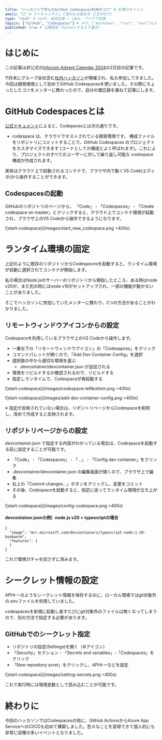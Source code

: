 ```yaml
---
title: "ハッカソンで学んだGitHub Codespaces利用のコツ" # 記事のタイトル
emoji: "🐙" # アイキャッチとして使われる絵文字（1文字だけ）
type: "tech" # tech: 技術記事 / idea: アイデア記事
topics: ["GitHub", "Codespaces"] # タグ。["markdown", "rust", "aws"]のように指定する
published: true # 公開設定（falseにすると下書き）
---
```


# はじめに

この記事は非公式の[Infocom Advent Calendar 2024](https://qiita.com/advent-calendar/2024/infocom)の2日目の記事です。

11月末にグループ会社含む[社内ハッカソン](https://qiita.com/fugasat/items/e622a523e302be17e92f)が開催され、私も参加してきました。
今回は開発環境として初めてGitHub Codespacesを使いました。その際にちょっとしたコツをメンターに教わったので、自分の備忘録を兼ねて記事にします。

# GitHub Codespacesとは

[公式ドキュメント](https://docs.github.com/ja/codespaces/overview)によると、Codepacesとは次の通りです。

- codespace は、クラウドでホストされている開発環境です。 構成ファイルをリポジトリにコミットすることで、GitHub Codespaces のプロジェクトをカスタマイズできます (コードとしての構成とよく呼ばれます)。これにより、プロジェクトのすべてのユーザーに対して繰り返し可能な codespace 構成が作成されます。

実体はクラウド上で起動されるコンテナで、ブラウザ内で動くVS Code(エディタ)から操作することができます。

## Codespacesの起動

GitHubのリポジトリのページから、 「Code」 - 「Codespaces」 - 「Create codespace on master」とクリックすると、クラウド上でコンテナ環境が起動され、ブラウザ上のVS Codeから操作できるようになります。

![start-codespace](/images/start_new_codespace.png =400x)

# ランタイム環境の固定

上記のように既存のリポジトリからCodespecesを起動すると、ランタイム環境が自動に選択されてコンテナが開始します。

私の場合はNode.jsのサーバーのリポジトリから開始したところ、ある時はnode v20が、また別の時にはnode v16がセットアップされ、一部の機能が動かないことがありました。

そこでハッカソンに参加していたメンターに教わり、2つの方法があることがわかりました。


## リモートウィンドウアイコンからの設定

Codespaceを利用しているブラウザ上のVS Codeから操作します。

- 一番左下の「リモートウィンドウアイコン」の「Codesapces」をクリック
- コマンドパレットが開くので、「Add Dev Container Config」を選択
- 選択肢の中から適切な環境を選ぶ
  - .devcontainer/devcontainer.json が追加される
- 環境をリビルドするか確認されるので、リビルドする
- 指定しランタイムで、Codespaceが再起動する

![start-codespace](/images/codespace-leftbottom.png =400x)

![start-codespace](/images/add-dev-container-config.png =400x)


※ 指定が反映されていない場合は、リポジトリページからCodespaceを削除し、改めて作成すると反映されます。


## リポジトリページからの設定

devcontainer.json で指定する内容がわかっている場合は、Codespaceを起動する前に設定することが可能です。

- 「Code」 - 「Codespaces」 - 「...」 - 「Config dev container」をクリック
- .devcontainer/devcontainer.json の編集画面が開くので、ブラウザ上で編集
- 右上の「Commit changes...」ボタンをクリックし、変更をコミット
- その後、Codespaceを起動すると、指定に従ってランタイム環境が立ち上がる

![start-codespace](/images/config-codespace.png =400x)

#### devcontainer.jsonの例）node.js v20 + typescriptの場合

```:json
{
  "image": "mcr.microsoft.com/devcontainers/typescript-node:1-20-bookworm",
  "features": {
  }
}
```

これで環境ガチャを回さずに済みます。


# シークレット情報の設定

APIキーのようなシークレット情報を保存するのに、ローカル環境ではgit対象外の.envファイルを利用していました。

codespacesを新規に起動し直すたびにgit対象外のファイルは無くなってしまうので、別の方法で指定する必要があります。

## GitHubでのシークレット指定

- リポジトリの設定(Settings)を開く（⚙️アイコン）
- 「Security」セクション - 「Secrets and variables」-「Codespaces」をクリック
- 「New repository scret」をクリックし、APIキーなどを設定

![start-codespace](/images/setting-secrets.png =400x)

これで実行時には環境変数として読み込むことが可能です。

# 終わりに

今回のハッカソンではCodespacesの他に、GitHub ActionsからAzure App ServiceへのCI/CDも初めて構築しました。色々なことを習得できて個人的にも非常に収穫の多いイベントとなりました。


